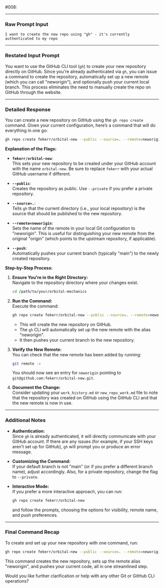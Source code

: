 <git-open-source> #008:

---

### Raw Prompt Input
```
I want to create the new repo using "gh" - it's currently authenticated to my repo
```

---

### Restated Input Prompt
You want to use the GitHub CLI tool (`gh`) to create your new repository directly on GitHub. Since you're already authenticated via `gh`, you can issue a command to create the repository, automatically set up a new remote (which you can call "neworigin"), and optionally push your current local branch. This process eliminates the need to manually create the repo on GitHub through the website.

---

### Detailed Response

You can create a new repository on GitHub using the `gh repo create` command. Given your current configuration, here’s a command that will do everything in one go:

```bash
gh repo create fekerr/orbital-new --public --source=. --remote=neworigin --push
```

**Explanation of the Flags:**

- **`fekerr/orbital-new`**:  
  This sets your new repository to be created under your GitHub account with the name `orbital-new`. Be sure to replace `fekerr` with your actual GitHub username if different.

- **`--public`**:  
  Creates the repository as public. Use `--private` if you prefer a private repository.

- **`--source=.`**:  
  Tells `gh` that the current directory (i.e., your local repository) is the source that should be published to the new repository.

- **`--remote=neworigin`**:  
  Sets the name of the remote in your local Git configuration to "neworigin". This is useful for distinguishing your new remote from the original "origin" (which points to the upstream repository, if applicable).

- **`--push`**:  
  Automatically pushes your current branch (typically "main") to the newly created repository.

**Step-by-Step Process:**

1. **Ensure You're in the Right Directory:**  
   Navigate to the repository directory where your changes exist.
   ```bash
   cd /path/to/your/orbital-mechanics
   ```

2. **Run the Command:**  
   Execute the command:
   ```bash
   gh repo create fekerr/orbital-new --public --source=. --remote=neworigin --push
   ```
   - This will create the new repository on GitHub.
   - The `gh` CLI will automatically set up the new remote with the alias "neworigin".
   - It then pushes your current branch to the new repository.

3. **Verify the New Remote:**  
   You can check that the new remote has been added by running:
   ```bash
   git remote -v
   ```
   You should now see an entry for `neworigin` pointing to `git@github.com:fekerr/orbital-new.git`.

4. **Document the Change:**  
   Consider updating your `work_history.md` or `new_repo_work.md` file to note that the repository was created on GitHub using the GitHub CLI and that the new remote is now in use.

---

### Additional Notes

- **Authentication:**  
  Since `gh` is already authenticated, it will directly communicate with your GitHub account. If there are any issues (for example, if your SSH keys aren’t set up for GitHub), `gh` will prompt you or produce an error message.

- **Customizing the Command:**  
  If your default branch is not "main" (or if you prefer a different branch name), adjust accordingly. Also, for a private repository, change the flag to `--private`.

- **Interactive Mode:**  
  If you prefer a more interactive approach, you can run:
  ```bash
  gh repo create fekerr/orbital-new
  ```
  and follow the prompts, choosing the options for visibility, remote name, and push preferences.

---

### Final Command Recap

To create and set up your new repository with one command, run:

```bash
gh repo create fekerr/orbital-new --public --source=. --remote=neworigin --push
```

This command creates the new repository, sets up the remote alias "neworigin", and pushes your current code, all in one streamlined step.

Would you like further clarification or help with any other Git or GitHub CLI operations?

